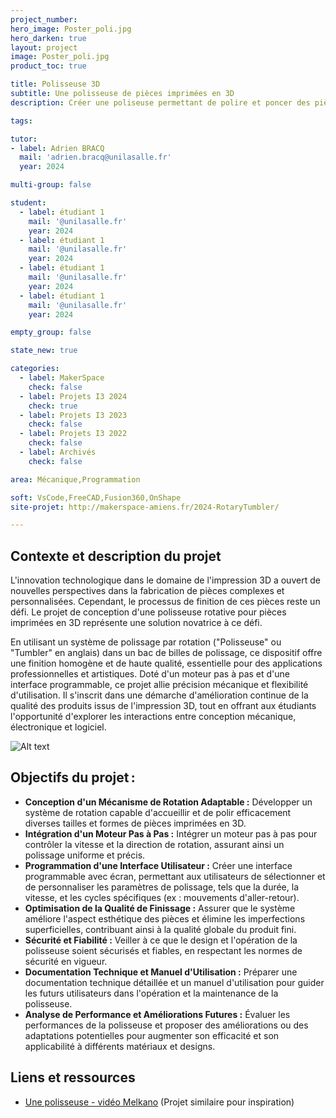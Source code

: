 ```yaml
---
project_number:
hero_image: Poster_poli.jpg
hero_darken: true
layout: project
image: Poster_poli.jpg
product_toc: true

title: Polisseuse 3D 
subtitle: Une polisseuse de pièces imprimées en 3D
description: Créer une poliseuse permettant de polire et poncer des pièces imprimées en 3D.

tags: 

tutor:
- label: Adrien BRACQ
  mail: 'adrien.bracq@unilasalle.fr'
  year: 2024

multi-group: false

student:
  - label: étudiant 1
    mail: '@unilasalle.fr'
    year: 2024
  - label: étudiant 1
    mail: '@unilasalle.fr'
    year: 2024
  - label: étudiant 1
    mail: '@unilasalle.fr'
    year: 2024
  - label: étudiant 1
    mail: '@unilasalle.fr'
    year: 2024

empty_group: false

state_new: true

categories:
  - label: MakerSpace
    check: false
  - label: Projets I3 2024
    check: true
  - label: Projets I3 2023
    check: false
  - label: Projets I3 2022
    check: false
  - label: Archivés
    check: false

area: Mécanique,Programmation

soft: VsCode,FreeCAD,Fusion360,OnShape
site-projet: http://makerspace-amiens.fr/2024-RotaryTumbler/

---
```

## Contexte et description du projet  

L'innovation technologique dans le domaine de l'impression 3D a ouvert de nouvelles perspectives dans la fabrication de pièces complexes et personnalisées. Cependant, le processus de finition de ces pièces reste un défi. Le projet de conception d'une polisseuse rotative pour pièces imprimées en 3D représente une solution novatrice à ce défi. 

En utilisant un système de polissage par rotation ("Polisseuse" ou "Tumbler" en anglais) dans un bac de billes de polissage, ce dispositif offre une finition homogène et de haute qualité, essentielle pour des applications professionnelles et artistiques. Doté d'un moteur pas à pas et d'une interface programmable, ce projet allie précision mécanique et flexibilité d'utilisation. Il s'inscrit dans une démarche d'amélioration continue de la qualité des produits issus de l'impression 3D, tout en offrant aux étudiants l'opportunité d'explorer les interactions entre conception mécanique, électronique et logiciel.

![Alt text](opera_20240104_175225.png)

## Objectifs du projet :

- **Conception d'un Mécanisme de Rotation Adaptable :** Développer un système de rotation capable d'accueillir et de polir efficacement diverses tailles et formes de pièces imprimées en 3D.
- **Intégration d'un Moteur Pas à Pas :** Intégrer un moteur pas à pas pour contrôler la vitesse et la direction de rotation, assurant ainsi un polissage uniforme et précis.
- **Programmation d'une Interface Utilisateur :** Créer une interface programmable avec écran, permettant aux utilisateurs de sélectionner et de personnaliser les paramètres de polissage, tels que la durée, la vitesse, et les cycles spécifiques (ex : mouvements d'aller-retour).
- **Optimisation de la Qualité de Finissage :** Assurer que le système améliore l'aspect esthétique des pièces et élimine les imperfections superficielles, contribuant ainsi à la qualité globale du produit fini.
- **Sécurité et Fiabilité :** Veiller à ce que le design et l'opération de la polisseuse soient sécurisés et fiables, en respectant les normes de sécurité en vigueur.
- **Documentation Technique et Manuel d'Utilisation :** Préparer une documentation technique détaillée et un manuel d'utilisation pour guider les futurs utilisateurs dans l'opération et la maintenance de la polisseuse.
- **Analyse de Performance et Améliorations Futures :** Évaluer les performances de la polisseuse et proposer des améliorations ou des adaptations potentielles pour augmenter son efficacité et son applicabilité à différents matériaux et designs.

## Liens et ressources

- [Une polisseuse - vidéo Melkano](https://www.youtube.com/watch?v=Ms1NocwTHws) (Projet similaire pour inspiration)
